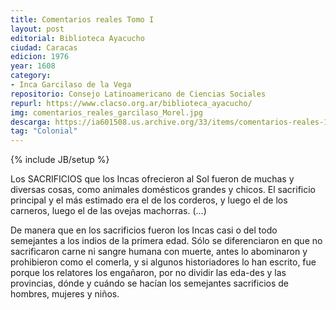 ```yaml
---
title: Comentarios reales Tomo I
layout: post
editorial: Biblioteca Ayacucho
ciudad: Caracas
edicion: 1976
year: 1608
category:
- Inca Garcilaso de la Vega
repositorio: Consejo Latinoamericano de Ciencias Sociales
repurl: https://www.clacso.org.ar/biblioteca_ayacucho/
img: comentarios_reales_garcilaso_Morel.jpg
descarga: https://ia601508.us.archive.org/33/items/comentarios-reales-1-inca-garcilaso-de-la-vega/Comentarios_reales_1_Inca_Garcilaso_de_la_Vega.pdf
tag: "Colonial"
---
```

{% include JB/setup %}

Los SACRIFICIOS que los Incas ofrecieron al Sol fueron de muchas y diversas cosas, como animales domésticos grandes y chicos. El sacrificio principal y el más estimado era el de los corderos, y luego el de los carneros, luego el de las ovejas machorras. (…)

De manera que en los sacrificios fueron los Incas casi o del todo semejantes a los indios de la primera edad. Sólo se diferenciaron en que no sacrificaron carne ni sangre humana con muerte, antes lo abominaron y prohibieron como el comerla, y si algunos historiadores lo han escrito, fue porque los relatores los engañaron, por no dividir las eda-des y las provincias, dónde y cuándo se hacían los semejantes sacrificios de hombres, mujeres y niños.
